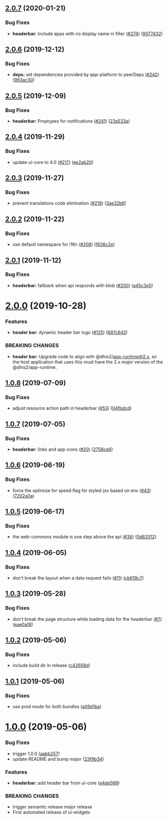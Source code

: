 ## [2.0.7](https://github.com/dhis2/ui-widgets/compare/v2.0.6...v2.0.7) (2020-01-21)


### Bug Fixes

* **headerbar:** Include apps with no display name in filter ([#274](https://github.com/dhis2/ui-widgets/issues/274)) ([9077432](https://github.com/dhis2/ui-widgets/commit/9077432773c86b64fea1c128c6393dd29809bd28))

## [2.0.6](https://github.com/dhis2/ui-widgets/compare/v2.0.5...v2.0.6) (2019-12-12)


### Bug Fixes

* **deps:** set dependencies provided by app-platform to peerDeps ([#242](https://github.com/dhis2/ui-widgets/issues/242)) ([993ac30](https://github.com/dhis2/ui-widgets/commit/993ac30557f3c0fc85c6c73b227bafd9781eab8d))

## [2.0.5](https://github.com/dhis2/ui-widgets/compare/v2.0.4...v2.0.5) (2019-12-09)


### Bug Fixes

* **headerbar:** Proptypes for notifications ([#241](https://github.com/dhis2/ui-widgets/issues/241)) ([23a533a](https://github.com/dhis2/ui-widgets/commit/23a533a99ec8d7a4f0ff7c37d76a68f4f17ca25a))

## [2.0.4](https://github.com/dhis2/ui-widgets/compare/v2.0.3...v2.0.4) (2019-11-29)


### Bug Fixes

* update ui-core to 4.0 ([#217](https://github.com/dhis2/ui-widgets/issues/217)) ([ee2ab20](https://github.com/dhis2/ui-widgets/commit/ee2ab20bbbc2b936d899a8f14062c549ef29809a))

## [2.0.3](https://github.com/dhis2/ui-widgets/compare/v2.0.2...v2.0.3) (2019-11-27)


### Bug Fixes

* prevent translations code elimination ([#219](https://github.com/dhis2/ui-widgets/issues/219)) ([3ae32b6](https://github.com/dhis2/ui-widgets/commit/3ae32b61248ae5cbe7cfc279f914a1e88c8a9c0d))

## [2.0.2](https://github.com/dhis2/ui-widgets/compare/v2.0.1...v2.0.2) (2019-11-22)


### Bug Fixes

* use default namespace for i18n ([#208](https://github.com/dhis2/ui-widgets/issues/208)) ([f636c2e](https://github.com/dhis2/ui-widgets/commit/f636c2e44194b2b272874f3b47b72a7ac3349d8e))

## [2.0.1](https://github.com/dhis2/ui-widgets/compare/v2.0.0...v2.0.1) (2019-11-12)


### Bug Fixes

* **headerbar:** fallback when api responds with blob ([#200](https://github.com/dhis2/ui-widgets/issues/200)) ([a45c3e5](https://github.com/dhis2/ui-widgets/commit/a45c3e5aeb29c2b71dac5c945187a5cd74e70a3d))

# [2.0.0](https://github.com/dhis2/ui-widgets/compare/v1.0.8...v2.0.0) (2019-10-28)


### Features

* **header bar:** dynamic header bar logo ([#125](https://github.com/dhis2/ui-widgets/issues/125)) ([697c642](https://github.com/dhis2/ui-widgets/commit/697c6420d3c6af4f1aaa3a8c96b31af1ce1f9e19))


### BREAKING CHANGES

* **header bar:** Upgrade code to align with @dhis2/app-runtime@2.x, so the host application that uses this must have the 2.x major version of the @dhis2/app-runtime.

## [1.0.8](https://github.com/dhis2/ui-widgets/compare/v1.0.7...v1.0.8) (2019-07-09)


### Bug Fixes

* adjust resource action path in headerbar ([#53](https://github.com/dhis2/ui-widgets/issues/53)) ([04fbdcd](https://github.com/dhis2/ui-widgets/commit/04fbdcd))

## [1.0.7](https://github.com/dhis2/ui-widgets/compare/v1.0.6...v1.0.7) (2019-07-05)


### Bug Fixes

* **headerbar:** links and app icons ([#20](https://github.com/dhis2/ui-widgets/issues/20)) ([2758ce6](https://github.com/dhis2/ui-widgets/commit/2758ce6))

## [1.0.6](https://github.com/dhis2/ui-widgets/compare/v1.0.5...v1.0.6) (2019-06-19)


### Bug Fixes

* force the optimize for speed flag for styled-jsx based on env ([#43](https://github.com/dhis2/ui-widgets/issues/43)) ([7202a0a](https://github.com/dhis2/ui-widgets/commit/7202a0a))

## [1.0.5](https://github.com/dhis2/ui-widgets/compare/v1.0.4...v1.0.5) (2019-06-17)


### Bug Fixes

* the web-commons module is one step above the api ([#38](https://github.com/dhis2/ui-widgets/issues/38)) ([0d62012](https://github.com/dhis2/ui-widgets/commit/0d62012))

## [1.0.4](https://github.com/dhis2/ui-widgets/compare/v1.0.3...v1.0.4) (2019-06-05)


### Bug Fixes

* don't break the layout when a data request fails ([#11](https://github.com/dhis2/ui-widgets/issues/11)) ([cb619c7](https://github.com/dhis2/ui-widgets/commit/cb619c7))

## [1.0.3](https://github.com/dhis2/ui-widgets/compare/v1.0.2...v1.0.3) (2019-05-28)


### Bug Fixes

* don't break the page structure while loading data for the headerbar ([#7](https://github.com/dhis2/ui-widgets/issues/7)) ([eae0a16](https://github.com/dhis2/ui-widgets/commit/eae0a16))

## [1.0.2](https://github.com/dhis2/ui-widgets/compare/v1.0.1...v1.0.2) (2019-05-06)


### Bug Fixes

* include build dir in release ([c42658d](https://github.com/dhis2/ui-widgets/commit/c42658d))

## [1.0.1](https://github.com/dhis2/ui-widgets/compare/v1.0.0...v1.0.1) (2019-05-06)


### Bug Fixes

* use prod mode for both bundles ([a09d1ba](https://github.com/dhis2/ui-widgets/commit/a09d1ba))

# [1.0.0](https://github.com/dhis2/ui-widgets/compare/v0.1.0...v1.0.0) (2019-05-06)


### Bug Fixes

* trigger 1.0.0 ([aabb257](https://github.com/dhis2/ui-widgets/commit/aabb257))
* update README and bump major ([23f9b34](https://github.com/dhis2/ui-widgets/commit/23f9b34))


### Features

* **headerbar:** add header bar from ui-core ([e4de568](https://github.com/dhis2/ui-widgets/commit/e4de568))


### BREAKING CHANGES

* trigger semantic release major release
* First automated release of ui-widgets
